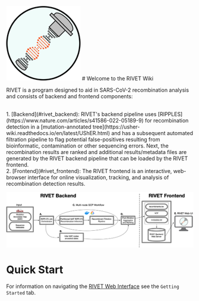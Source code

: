 <img src="images/rivet-icon.png" width="200" height="200"/>
# Welcome to the RIVET Wiki



RIVET is a program designed to aid in SARS-CoV-2 recombination analysis and consists of backend and frontend components:

<br>
1. [Backend](#rivet_backend): RIVET's backend pipeline uses [RIPPLES](https://www.nature.com/articles/s41586-022-05189-9) for recombination detection in a [mutation-annotated tree](https://usher-wiki.readthedocs.io/en/latest/UShER.html) and has a subsequent automated filtration pipeline to flag potential false-positives resulting from bioinformatic, contamination or other sequencing errors.  Next, the recombination results are ranked and additional results/metadata files are generated by the RIVET backend pipeline that can be loaded by the RIVET frontend.

<br>
2. [Frontend](#rivet_frontend): The RIVET frontend is an interactive, web-browser interface for online visualization, tracking, and analysis of recombination detection results.
<br>

![](images/rivet_backend_diagram.jpg)


# Quick Start
For information on navigating the [RIVET Web Interface](https://rivet.ucsd.edu/) see the `Getting Started` tab.
